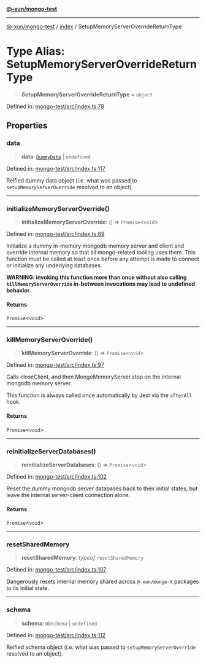 [**@-xun/mongo-test**](../../README.md)

***

[@-xun/mongo-test](../../README.md) / [index](../README.md) / SetupMemoryServerOverrideReturnType

# Type Alias: SetupMemoryServerOverrideReturnType

> **SetupMemoryServerOverrideReturnType** = `object`

Defined in: [mongo-test/src/index.ts:78](https://github.com/Xunnamius/mongo-utils/blob/3343ce66b0dc9028c5726affd9e45509aa5b1201/packages/mongo-test/src/index.ts#L78)

## Properties

### data

> **data**: [`DummyData`](DummyData.md) \| `undefined`

Defined in: [mongo-test/src/index.ts:117](https://github.com/Xunnamius/mongo-utils/blob/3343ce66b0dc9028c5726affd9e45509aa5b1201/packages/mongo-test/src/index.ts#L117)

Reified dummy data object (i.e. what was passed to
`setupMemoryServerOverride` resolved to an object).

***

### initializeMemoryServerOverride()

> **initializeMemoryServerOverride**: () => `Promise`\<`void`\>

Defined in: [mongo-test/src/index.ts:89](https://github.com/Xunnamius/mongo-utils/blob/3343ce66b0dc9028c5726affd9e45509aa5b1201/packages/mongo-test/src/index.ts#L89)

Initialize a dummy in-memory mongodb memory server and client and override
internal memory so that all mongo-related tooling uses them. This function
must be called at least once before any attempt is made to connect or
initialize any underlying databases.

**WARNING: invoking this function more than once without also calling
`killMemoryServerOverride` in-between invocations may lead to undefined
behavior.**

#### Returns

`Promise`\<`void`\>

***

### killMemoryServerOverride()

> **killMemoryServerOverride**: () => `Promise`\<`void`\>

Defined in: [mongo-test/src/index.ts:97](https://github.com/Xunnamius/mongo-utils/blob/3343ce66b0dc9028c5726affd9e45509aa5b1201/packages/mongo-test/src/index.ts#L97)

Calls closeClient, and then MongoMemoryServer.stop on the
internal mongodb memory server.

This function is always called once automatically by Jest via the
`afterAll` hook.

#### Returns

`Promise`\<`void`\>

***

### reinitializeServerDatabases()

> **reinitializeServerDatabases**: () => `Promise`\<`void`\>

Defined in: [mongo-test/src/index.ts:102](https://github.com/Xunnamius/mongo-utils/blob/3343ce66b0dc9028c5726affd9e45509aa5b1201/packages/mongo-test/src/index.ts#L102)

Reset the dummy mongodb server databases back to their initial states, but
leave the internal server-client connection alone.

#### Returns

`Promise`\<`void`\>

***

### resetSharedMemory

> **resetSharedMemory**: *typeof* `resetSharedMemory`

Defined in: [mongo-test/src/index.ts:107](https://github.com/Xunnamius/mongo-utils/blob/3343ce66b0dc9028c5726affd9e45509aa5b1201/packages/mongo-test/src/index.ts#L107)

Dangerously resets internal memory shared across `@-xun/mongo-X` packages
to its initial state.

***

### schema

> **schema**: `DbSchema` \| `undefined`

Defined in: [mongo-test/src/index.ts:112](https://github.com/Xunnamius/mongo-utils/blob/3343ce66b0dc9028c5726affd9e45509aa5b1201/packages/mongo-test/src/index.ts#L112)

Reified schema object (i.e. what was passed to `setupMemoryServerOverride`
resolved to an object).
